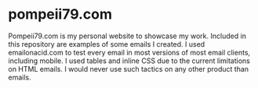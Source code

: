 pompeii79.com
=============

Pompeii79.com is my personal website to showcase my work.  Included in this repository are examples of some emails I created.  I used emailonacid.com to test every email in most versions of most email clients, including mobile.  I used tables and inline CSS due to the current limitations on HTML emails.  I would never use such tactics on any other product than emails.
